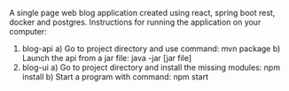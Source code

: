A single page web blog application created using react, spring boot rest, docker and postgres.
Instructions for running the application on your computer:
1. blog-api
a) Go to project directory and use command: mvn package
b) Launch the api from a jar file: java -jar [jar file]
2. blog-ui
a) Go to project directory and install the missing modules: npm install
b) Start a program with command: npm start
